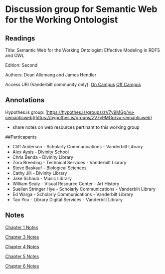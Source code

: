 # Discussion group for Semantic Web for the Working Ontologist

## Readings
Title: Semantic Web for the Working Ontologist: Effective Modeling in RDFS and OWL

Edition: Second

Authors: Dean Allemang and James Hendler

Access URI (Vanderbilt community only): [On Campus](http://www.sciencedirect.com/science/book/9780123859655) [Off Campus](http://www.sciencedirect.com.proxy.library.vanderbilt.edu/science/book/9780123859655)

## Annotations
Hypothes.is group: [https://hypothes.is/groups/zV7y9MGp/vu-semanticweb](https://hypothes.is/groups/zV7y9MGp/vu-semanticweb)
 - share notes on web resources pertinant to this working group

##Particapants
  * Cliff Anderson - Scholarly Communications - Vanderbilt Library
  * Alex Aysis - Divinity School
  * Chris Benda - Divinity Library
  * Zora Breeding - Technical Services - Vanderbilt Library
  * Steve Baskauf - Biological Sciences
  * Cathy Jill - Divinity Library
  * Jake Schaub - Music Library
  * William Sealy - Visual Resource Center - Art History
  * Suellen Stringer Hye - Scholarly Communications - Vanderbilt Library
  * Ed Warga - Scholarly Communications - Vanderbilt Library
  * Tao You - Library Digital Services - Vanderbilt Library

## Notes
[Chapter 1 Notes](sw4wo-ch1.md)

[Chapter 3 Notes](sw4wo-ch3.md)

[Chapter 4 Notes](sw4wo-ch4.md)

[Chapter 5 Notes](sw4wo-ch5.md)

[Chapter 6 Notes](sw4wo-ch6.md)
